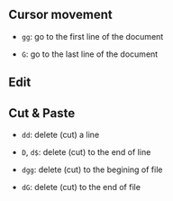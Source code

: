 ## Cursor movement

- `gg`: go to the first line of the document

- `G`: go to the last line of the document


## Edit


## Cut & Paste

- `dd`: delete (cut) a line

- `D`, `d$`: delete (cut) to the end of line

- `dgg`: delete (cut) to the begining of file

- `dG`: delete (cut) to the end of file

